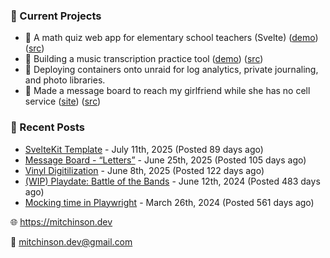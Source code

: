 ### 📌 Current Projects
- 📝 A math quiz web app for elementary school teachers (Svelte) ([demo](https://quiz-staging.mitchinson.dev/)) ([src](https://github.com/bmitchinson/budget-entry))
- 🎵 Building a music transcription practice tool ([demo](https://practice.mitchinson.dev/)) ([src](https://github.com/bmitchinson/practice))
- 🐳 Deploying containers onto unraid for log analytics, private journaling, and photo libraries.
- 💌 Made a message board to reach my girlfriend while she has no cell service ([site](https://letters.mitchinson.dev/)) ([src](https://github.com/bmitchinson/letters))

### 📝 Recent Posts

- [SvelteKit Template](https://blog.mitchinson.dev/sveltekit-template) - July 11th, 2025 (Posted 89 days ago)
- [Message Board - “Letters”](https://blog.mitchinson.dev/letters) - June 25th, 2025 (Posted 105 days ago)
- [Vinyl Digitilization](https://blog.mitchinson.dev/vinyl) - June 8th, 2025 (Posted 122 days ago)
- [(WIP) Playdate: Battle of the Bands](https://blog.mitchinson.dev/playdate-dev-one) - June 12th, 2024 (Posted 483 days ago)
- [Mocking time in Playwright](https://blog.mitchinson.dev/playwright-mock-time) - March 26th, 2024 (Posted 561 days ago)

🌐 https://mitchinson.dev

💌 mitchinson.dev@gmail.com